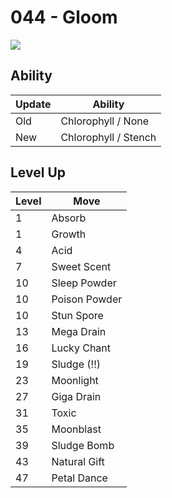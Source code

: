 # 044 - Gloom
![][044]

## Ability

Update | Ability
---    | ---
Old    | Chlorophyll / None
New    | Chlorophyll / Stench

## Level Up

Level | Move
---   | ---
  1   | Absorb
  1   | Growth
  4   | Acid
  7   | Sweet Scent
 10   | Sleep Powder
 10   | Poison Powder
 10   | Stun Spore
 13   | Mega Drain
 16   | Lucky Chant
 19   | Sludge (!!)
 23   | Moonlight
 27   | Giga Drain
 31   | Toxic
 35   | Moonblast
 39   | Sludge Bomb
 43   | Natural Gift
 47   | Petal Dance



[044]: ../img/pokemon/044.png
